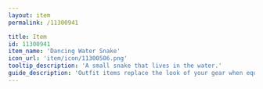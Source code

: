 ```yaml
---
layout: item
permalink: /11300941

title: Item
id: 11300941
item_name: 'Dancing Water Snake'
icon_url: 'item/icon/11300506.png'
tooltip_description: 'A small snake that lives in the water.'
guide_description: 'Outfit items replace the look of your gear when equipped.'
---
```

